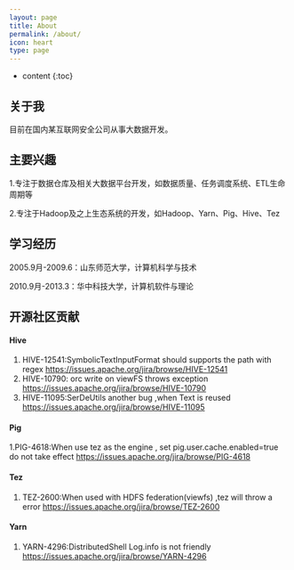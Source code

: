 ```yaml
---
layout: page
title: About
permalink: /about/
icon: heart
type: page
---
```


* content
{:toc}

## 关于我


目前在国内某互联网安全公司从事大数据开发。


## 主要兴趣


1.专注于数据仓库及相关大数据平台开发，如数据质量、任务调度系统、ETL生命周期等

2.专注于Hadoop及之上生态系统的开发，如Hadoop、Yarn、Pig、Hive、Tez

## 学习经历


2005.9月-2009.6：山东师范大学，计算机科学与技术

2010.9月-2013.3：华中科技大学，计算机软件与理论

## 开源社区贡献

#### Hive

 1. HIVE-12541:SymbolicTextInputFormat should supports the path with regex
https://issues.apache.org/jira/browse/HIVE-12541
 2. HIVE-10790: orc write on viewFS throws exception
https://issues.apache.org/jira/browse/HIVE-10790
 3. HIVE-11095:SerDeUtils another bug ,when Text is reused
https://issues.apache.org/jira/browse/HIVE-11095

#### Pig

 1.PIG-4618:When use tez as the engine , set pig.user.cache.enabled=true do not take effect
https://issues.apache.org/jira/browse/PIG-4618

#### Tez

 1. TEZ-2600:When used with HDFS federation(viewfs) ,tez will throw a error
https://issues.apache.org/jira/browse/TEZ-2600

#### Yarn

 1. YARN-4296:DistributedShell Log.info is not friendly
https://issues.apache.org/jira/browse/YARN-4296
